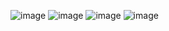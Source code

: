 ![image](https://user-images.githubusercontent.com/117162868/230067304-905fa5e2-d0d4-492e-af6e-26138e5c0729.png)
![image](https://user-images.githubusercontent.com/117162868/230067368-eac852bf-0607-4bc7-898a-adaedfc58305.png)
![image](https://user-images.githubusercontent.com/117162868/230067410-e14a9711-dfee-46be-bbe5-9be2cdbb1cc1.png)
![image](https://user-images.githubusercontent.com/117162868/230067441-87449c68-fcf2-40e2-a07b-7e5c4c787f00.png)
